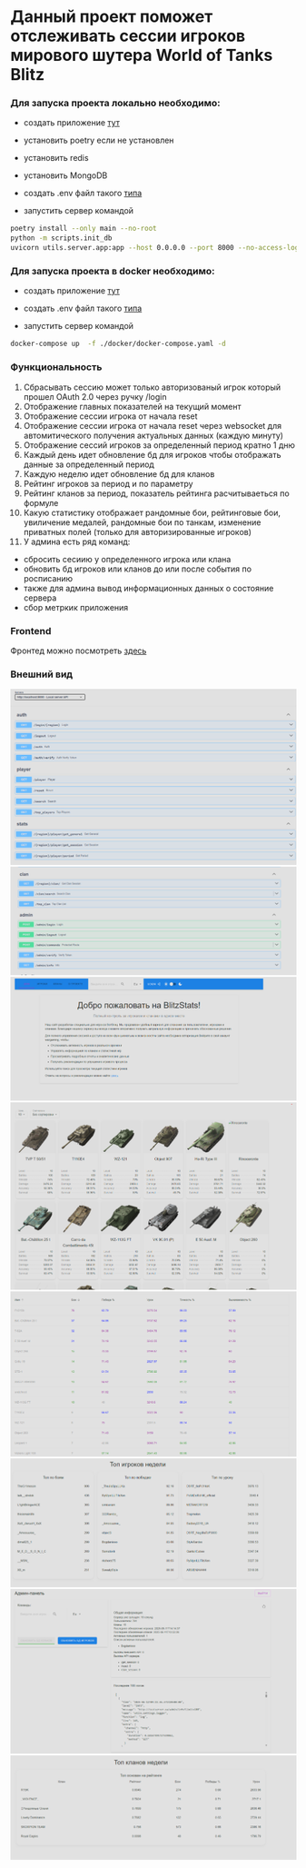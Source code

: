 # Данный проект поможет отслеживать сессии игроков мирового шутера World of Tanks Blitz

### Для запуска проекта локально необходимо:
- создать приложение [тут](https://developers.wargaming.net/)
- установить poetry если не установлен 
- установить redis
- установить MongoDB
- создать .env файл такого [типа](./docker/.env.example)

- запустить сервер командой
``` sh
poetry install --only main --no-root
python -m scripts.init_db
uvicorn utils.server.app:app --host 0.0.0.0 --port 8000 --no-access-log
```
### Для запуска проекта в docker необходимо:
- создать приложение [тут](https://developers.wargaming.net/)
- создать .env файл такого [типа](./docker/.env.example)

- запустить сервер командой
``` sh
docker-compose up  -f ./docker/docker-compose.yaml -d
```

### Функциональность 
1. Сбрасывать сессию может только авторизованый игрок который прошел OAuth 2.0 через ручку /login
2. Отображение главных показателей на текущий момент
4. Отображение сессии игрока от начала reset 
5. Отображение сессии игрока от начала reset через websocket для автомитического получения актуальных данных (каждую минуту)
6. Отображение сессий игроков за определенный период кратно 1 дню
7. Каждый день идет обновление бд для игроков чтобы отображать данные за определенный период
8. Каждую неделю идет обновление бд для кланов 
9. Рейтинг игроков за период и по параметру
10. Рейтинг кланов за период, показатель рейтинга расчитываеться по формуле 
11. Какую статистику отображает рандомные бои, рейтинговые бои, увиличение медалей, рандомные бои по танкам, изменение приватных полей (только для авторизированные игроков)
12. У админа есть ряд команд: 
- сбросить сесиию у определенного игрока или клана
- обновить бд игроков или кланов до или после события по росписанию
- также для админа вывод информационных данных о состояние сервера
- сбор метркик приложения

### Frontend
Фронтед можно посмотреть [здесь](https://github.com/xaker00UA/Frontend-wotblitz)
### Внешний вид
![](./public/1.png)
![](./public/2.png)
![](./public/3.png)
![](./public/5.png)
![](./public/6.png)
![](./public/7.png)
![](./public/8.png)
![](./public/9.png)